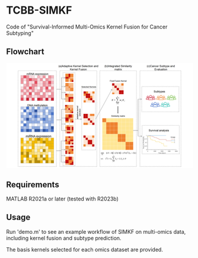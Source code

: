 # TCBB-SIMKF
Code of "Survival-Informed Multi-Omics Kernel Fusion for Cancer Subtyping"

## Flowchart
![SIMKF Flowchart](flowchart/flowchart.png)

## Requirements

MATLAB R2021a or later (tested with R2023b)

## Usage
Run 'demo.m' to see an example workflow of SIMKF on multi-omics data, including kernel fusion and subtype prediction.

The basis kernels selected for each omics dataset are provided.
